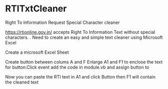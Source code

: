 # RTITxtCleaner
Right To Information Request Special Character cleaner

https://rtionline.gov.in/ accepts Right To Information Text without special characters. . Need to create an easy and simple text cleaner using Microsoft Excel

Create a microsoft Excel Sheet

Create button between colums A and F
Enlarge A1 and F1 to enclose the text
for button.Click event add the code in module.vb and assign button to 

Now you can paste the RTI text in A1 and click Button then F1 will contain the cleaned text
